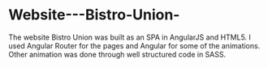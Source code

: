 # Website---Bistro-Union-
The website Bistro Union was built as an SPA in AngularJS and HTML5. I used Angular Router for the pages and Angular for some of the animations. Other animation was done through well structured code in SASS.  
